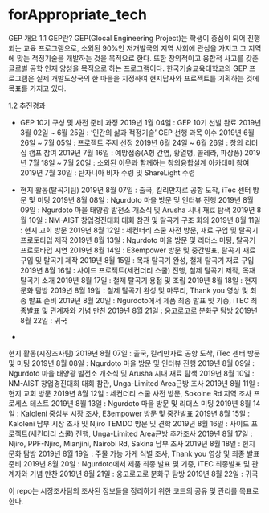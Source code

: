 # forAppropriate_tech
 GEP 개요
1.1 GEP란?
GEP(Glocal Engineering Project)는 학생이 중심이 되어 진행되는 교육 프로그램으로, 
소외된 90%인 저개발국의 지역 사회에 관심을 가지고 그 지역에 맞는 적정기술을 개발하는 것을 목적으로 한다.
또한 창의적이고 융합적 사고를 갖춘 글로벌 공학 인재 양성을 목적으로 하는 프로그램이다. 
한국기술교육대학교의 GEP 프로그램은 실제 개발도상국의 한 마을을 지정하여 현지답사와 프로젝트를 기획하는 것에 목표를 가지고 있다.

1.2 추진경과
- GEP 10기 구성 및 사전 준비 과정
2019년 1월 04일 : GEP 10기 선발 완료
2019년 3월 02일 ~ 6월 25일 : ‘인간의 삶과 적정기술’ GEP 선행 과목 이수
2019년 6월 26일 ~ 7월 05일 : 프로젝트 주제 선정
2019년 6월 24일 ~ 6월 26일 : 창의 리더십 캠프 참여
2019년 7월 16일 : 예방접종(A형 간염, 황열병, 콜레라, 파상풍)
2019년 7월 18일 ~ 7월 20일 : 소외된 이웃과 함께하는 창의융합설계 아카데미 참여
2019년 7월 30일 : 탄자니아 비자 수령 및 ShareLight 수령


- 현지 활동(탈곡기팀)
2019년 8월 07일 : 출국, 킬리만자로 공항 도착, iTec 센터 방문 및 미팅
2019년 8월 08일 : Ngurdoto 마을 방문 및 인터뷰 진행
2019년 8월 09일 : Ngurdoto 마을 태양광 발전소 개소식 및 Arusha 시내 재료 탐색
2019년 8월 10일 : NM-AIST 창업경진대회 대회 참관 및 탈곡기 구조 회의
2019년 8월 11일 : 현지 교회 방문
2019년 8월 12일 : 세컨더리 스쿨 사전 방문, 재료 구입 및 탈곡기 프로토타입 제작
2019년 8월 13일 : Ngurdoto 마을 방문 및 리더스 미팅, 탈곡기 프로토타입 시연
2019년 8월 14일 : E3empower 방문 및 중간발표, 탈곡기 재료 구입 및 탈곡기 제작
2019년 8월 15일 : 목재 탈곡기 완성, 철제 탈곡기 재료 구입
2019년 8월 16일 : 사이드 프로젝트(세컨더리 스쿨) 진행, 철제 탈곡기 제작, 목재 탈곡기 소개 
2019년 8월 17일 : 철제 탈곡기 용접 및 조립
2019년 8월 18일 : 현지 문화 탐방
2019년 8월 19일 : 철제 탈곡기 완성 및 마무리, Thank you 영상 및 최종 발표 준비
2019년 8월 20일 : Ngurdoto에서 제품 최종 발표 및 기증, iTEC 최종발표 및 관계자와 기념 만찬
2019년 8월 21일 : 웅고로고로 분화구 탐방
2019년 8월 22일 : 귀국

- 
현지 활동(시장조사팀)
2019년 8월 07일 : 출국, 킬리만자로 공항 도착, iTec 센터 방문 및 미팅
2019년 8월 08일 : Ngurdoto 마을 방문 및 인터뷰 진행
2019년 8월 09일 : Ngurdoto 마을 태양광 발전소 개소식 및 Arusha 시내 재료 탐색
2019년 8월 10일 : NM-AIST 창업경진대회 대회 참관, Unga-Limited Area근방 조사
2019년 8월 11일 : 현지 교회 방문
2019년 8월 12일 : 세컨더리 스쿨 사전 방문, Sokoine Rd 지역 조사 프로세스 테스트
2019년 8월 13일 : Ngurdoto 마을 방문 및 리더스 미팅
2019년 8월 14일 : Kaloleni 중심부 시장 조사, E3empower 방문 및 중간발표
2019년 8월 15일 : Kaloleni 남부 시장 조사 및 Njiro TEMDO 방문 및 견학
2019년 8월 16일 : 사이드 프로젝트(세컨더리 스쿨) 진행, Unga-Limited Area근방 추가조사
2019년 8월 17일 : Njiro, PPF-Njiro, Mianjini, Nairobi Rd, Sakina 남부 조사
2019년 8월 18일 : 현지 문화 탐방
2019년 8월 19일 : 주물 가능 가게 식별 조사, Thank you 영상 및 최종 발표 준비
2019년 8월 20일 : Ngurdoto에서 제품 최종 발표 및 기증, iTEC 최종발표 및 관계자와 기념 만찬
2019년 8월 21일 : 웅고로고로 분화구 탐방
2019년 8월 22일 : 귀국

이 repo는 시장조사팀의 조사된 정보들을 정리하기 위한 코드의 공유 및 관리를 목표로 한다.
